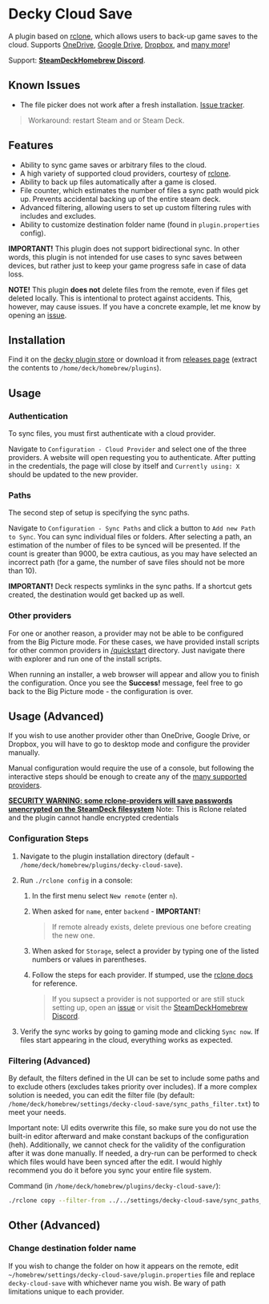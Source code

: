# Decky Cloud Save

A plugin based on [rclone](https://rclone.org/), which allows users to back-up game saves to the cloud. Supports [OneDrive](https://onedrive.live.com/), [Google Drive](https://drive.google.com/), [Dropbox](https://www.dropbox.com/), and [many more](#backend-support)!

Support: **[SteamDeckHomebrew Discord](https://discord.gg/ZU74G2NJzk)**.

## Known Issues

* The file picker does not work after a fresh installation. [Issue tracker](https://github.com/GedasFX/decky-cloud-save/issues/7).

> Workaround: restart Steam and or Steam Deck.

## Features

* Ability to sync game saves or arbitrary files to the cloud.
* A high variety of supported cloud providers, courtesy of [rclone](https://rclone.org/).
* Ability to back up files automatically after a game is closed.
* File counter, which estimates the number of files a sync path would pick up. Prevents accidental backing up of the entire steam deck.
* Advanced filtering, allowing users to set up custom filtering rules with includes and excludes.
* Ability to customize destination folder name (found in `plugin.properties` config).

**IMPORTANT!** This plugin does not support bidirectional sync. In other words, this plugin is not intended for use cases to sync saves between devices, but rather just to keep your game progress safe in case of data loss.

**NOTE!** This plugin **does not** delete files from the remote, even if files get deleted locally. This is intentional to protect against accidents. This, however, may cause issues. If you have a concrete example, let me know by opening an [issue](https://github.com/GedasFX/decky-cloud-save/issues).

## Installation

Find it on the [decky plugin store]() or download it from [releases page](https://github.com/GedasFX/decky-cloud-save/releases/) (extract the contents to `/home/deck/homebrew/plugins`).


## Usage

### Authentication

To sync files, you must first authenticate with a cloud provider. 

Navigate to `Configuration - Cloud Provider` and select one of the three providers. A website will open requesting you to authenticate. After putting in the credentials, the page will close by itself and `Currently using: X` should be updated to the new provider.

### Paths

The second step of setup is specifying the sync paths.

Navigate to `Configuration - Sync Paths` and click a button to `Add new Path to Sync`. You can sync individual files or folders. After selecting a path, an estimation of the number of files to be synced will be presented. If the count is greater than 9000, be extra cautious, as you may have selected an incorrect path (for a game, the number of save files should not be more than 10).

**IMPORTANT!** Deck respects symlinks in the sync paths. If a shortcut gets created, the destination would get backed up as well.

### Other providers

For one or another reason, a provider may not be able to be configured from the Big Picture mode. For these cases, we have provided install scripts for other common providers in [/quickstart](/defaults/quickstart/) directory. Just navigate there with explorer and run one of the install scripts.

When running an installer, a web browser will appear and allow you to finish the configuration. Once you see the **Success!** message, feel free to go back to the Big Picture mode - the configuration is over.

## Usage (Advanced)

If you wish to use another provider other than OneDrive, Google Drive, or Dropbox, you will have to go to desktop mode and configure the provider manually.

Manual configuration would require the use of a console, but following the interactive steps should be enough to create any of the [many supported providers](https://rclone.org/docs/).

<u>**SECURITY WARNING: some rclone-providers will save passwords unencrypted on the SteamDeck filesystem**</u>
Note: This is Rclone related and the plugin cannot handle encrypted credentials

### Configuration Steps

1. Navigate to the plugin installation directory (default - `/home/deck/homebrew/plugins/decky-cloud-save`).
2. Run `./rclone config` in a console:
   
   1. In the first menu select `New remote` (enter `n`).
   2. When asked for `name`, enter `backend` - **IMPORTANT**!

      > If remote already exists, delete previous one before creating the new one.

   3. When asked for `Storage`, select a provider by typing one of the listed numbers or values in parentheses.

   4. Follow the steps for each provider. If stumped, use the [rclone docs](https://rclone.org/docs/) for reference.

      > If you supsect a provider is not supported or are still stuck setting up, open an [issue](https://github.com/GedasFX/decky-cloud-save/issues) or visit the [SteamDeckHomebrew Discord](https://discord.gg/ZU74G2NJzk).

3. Verify the sync works by going to gaming mode and clicking `Sync now`. If files start appearing in the cloud, everything works as expected.

### Filtering (Advanced)

By default, the filters defined in the UI can be set to include some paths and to exclude others (excludes takes priority over includes). If a more complex solution is needed, you can edit the filter file (by default: `/home/deck/homebrew/settings/decky-cloud-save/sync_paths_filter.txt`) to meet your needs.

Important note: UI edits overwrite this file, so make sure you do not use the built-in editor afterward and make constant backups of the configuration (heh). Additionally, we cannot check for the validity of the configuration after it was done manually. If needed, a dry-run can be performed to check which files would have been synced after the edit. I would highly recommend you do it before you sync your entire file system.

Command (in `/home/deck/homebrew/plugins/decky-cloud-save/`):
```bash
./rclone copy --filter-from ../../settings/decky-cloud-save/sync_paths_filter.txt / backend:decky-cloud-save --copy-links --dry-run
```


## Other (Advanced)

### Change destination folder name

If you wish to change the folder on how it appears on the remote, edit `~/homebrew/settings/decky-cloud-save/plugin.properties` file and replace `decky-cloud-save` with whichever name you wish. Be wary of path limitations unique to each provider.
